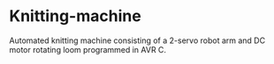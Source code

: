 # Knitting-machine
Automated knitting machine consisting of a 2-servo robot arm and DC motor rotating loom programmed in AVR C.
